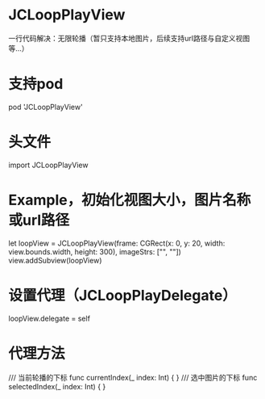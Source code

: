 # JCLoopPlayView
一行代码解决：无限轮播（暂只支持本地图片，后续支持url路径与自定义视图等...）

# 支持pod
pod 'JCLoopPlayView'

# 头文件
import JCLoopPlayView

# Example，初始化视图大小，图片名称或url路径
let loopView = JCLoopPlayView(frame: CGRect(x: 0, y: 20, width: view.bounds.width, height: 300), imageStrs: ["", ""])
view.addSubview(loopView)

# 设置代理（JCLoopPlayDelegate）
loopView.delegate = self

# 代理方法
/// 当前轮播的下标
func currentIndex(_ index: Int) { }
/// 选中图片的下标
func selectedIndex(_ index: Int) { }
